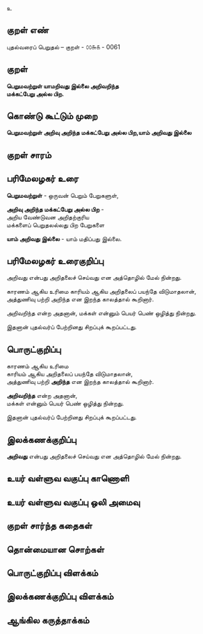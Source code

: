 உ

## குறள் எண் 

புதல்வரைப் பெறுதல் – குறள் - ௦௦௬௧ - 0061  

## குறள் 

**பெறுமவற்றுள் யாமறிவது இல்லை அறிவறிந்த  
மக்கட்பேறு அல்ல பிற.** 

## கொண்டு கூட்டும் முறை

**பெறுமவற்றுள் அறிவு அறிந்த மக்கட்பேறு அல்ல பிற,யாம் அறிவது இல்லை** 
## குறள் சாரம் 


## பரிமேலழகர் உரை

**பெறுமவற்றுள்** - ஒருவன் பெறும் பேறுகளுள்,  

**அறிவு அறிந்த மக்கட்பேறு அல்ல பிற** -   
அறிய வேண்டுவன அறிதற்குரிய  
மக்களைப் பெறுதலல்லது பிற பேறுகளை  

**யாம் அறிவது இல்லை** - யாம் மதிப்பது இல்லை.

## பரிமேலழகர் உரைகுறிப்பு   

அறிவது என்பது அறிதலைச் செய்வது என அத்தொழில் மேல் நின்றது.  

காரணம் ஆகிய உரிமை காரியம் ஆகிய அறிதலைப் பயந்தே விடுமாதலான், 
அத்துணிவு பற்றி அறிந்த என இறந்த காலத்தால் கூறினார்.

அறிவறிந்த என்ற அதனான், 
மக்கள் என்னும் பெயர் பெண் ஒழித்து நின்றது.

இதனான் புதல்வர்ப் பேற்றினது சிறப்புக் கூறப்பட்டது.  

## பொருட்குறிப்பு 

காரணம் ஆகிய உரிமை  
காரியம் ஆகிய அறிதலைப் பயந்தே விடுமாதலான்,  
அத்துணிவு பற்றி **அறிந்த** என இறந்த காலத்தால் கூறினார்.   

**அறிவறிந்த** என்ற அதனான்,  
மக்கள் என்னும் பெயர் பெண் ஒழித்து நின்றது.  

இதனான் புதல்வர்ப் பேற்றினது சிறப்புக் கூறப்பட்டது.   

## இலக்கணக்குறிப்பு  

**அறிவது** என்பது அறிதலைச் செய்வது என அத்தொழில் மேல் நின்றது.  

## உயர் வள்ளுவ வகுப்பு காணொளி


## உயர் வள்ளுவ வகுப்பு ஒலி அமைவு 

 
## குறள் சார்ந்த கதைகள் 


## தொன்மையான சொற்கள்


## பொருட்குறிப்பு விளக்கம்


## இலக்கணக்குறிப்பு விளக்கம்


## ஆங்கில கருத்தாக்கம் 


